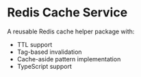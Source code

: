 # Redis Cache Service

A reusable Redis cache helper package with:
- TTL support
- Tag-based invalidation
- Cache-aside pattern implementation
- TypeScript support